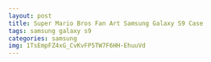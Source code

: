 ```yaml
---
layout: post
title: Super Mario Bros Fan Art Samsung Galaxy S9 Case
tags: samsung galaxy s9
categories: samsung
img: 1TsEmpFZ4xG_CvKvFP5TW7F6HH-EhuuVd
---
```

